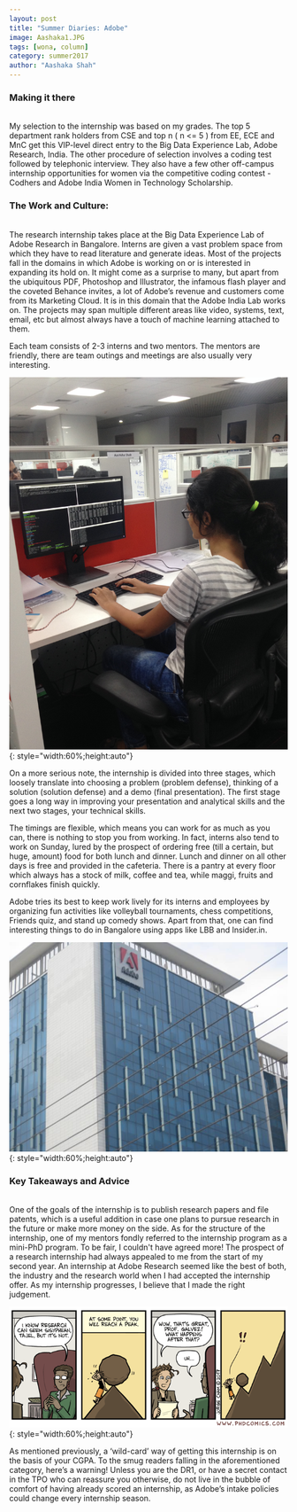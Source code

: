 ```yaml
---
layout: post
title: "Summer Diaries: Adobe"
image: Aashaka1.JPG
tags: [wona, column]
category: summer2017 
author: "Aashaka Shah"
---
```

 
### Making it there 
<br>
My selection to the internship was based on my grades. The top 5 department rank holders from CSE and top n ( n <= 5 ) from EE, ECE and MnC get this VIP-level direct entry to the Big Data Experience Lab, Adobe Research, India. The other procedure of selection involves a coding test followed by telephonic interview. They also have a few other off-campus internship opportunities for women via the competitive coding contest - Codhers and Adobe India Women in Technology Scholarship.


### The Work and Culture:
<br>
The research internship takes place at the Big Data Experience Lab of Adobe Research in Bangalore. Interns are given a vast problem space from which they have to read literature and generate ideas. Most of the projects fall in the domains in which Adobe is working on or is interested in expanding its hold on. It might come as a surprise to many, but apart from the ubiquitous PDF, Photoshop and Illustrator, the infamous flash player and the coveted Behance invites, a lot of Adobe’s revenue and customers come from its Marketing Cloud. It is in this domain that the Adobe India Lab works on. The projects may span multiple different areas like video, systems, text, email, etc but almost always have a touch of machine learning attached to them.
 
Each team consists of 2-3 interns and two mentors. The mentors are friendly, there are team outings and meetings are also usually very interesting. 

![pic2](/images/posts/Aashaka2.JPG){: style="width:60%;height:auto"}
 
On a more serious note, the internship is divided into three stages, which loosely translate into choosing a problem (problem defense), thinking of a solution (solution defense) and a demo (final presentation). The first stage goes a long way in improving your presentation and analytical skills and the next two stages, your technical skills. 
 
The timings are flexible, which means you can work for as much as you can, there is nothing to stop you from working. In fact, interns also tend to work on Sunday, lured by the prospect of ordering free (till a certain, but huge, amount) food for both lunch and dinner. Lunch and dinner on all other days is free and provided in the cafeteria. There is a pantry at every floor which always has a stock of milk, coffee and tea, while maggi, fruits and cornflakes finish quickly.
 
Adobe tries its best to keep work lively for its interns and employees by organizing fun activities like volleyball tournaments, chess competitions, Friends quiz, and stand up comedy shows. Apart from that, one can find interesting things to do in Bangalore using apps like LBB and Insider.in.

![pic3](/images/posts/Aashaka3.jpg){: style="width:60%;height:auto"}

### Key Takeaways and Advice
<br>
One of the goals of the internship is to publish research papers and file patents, which is a useful addition in case one plans to pursue research in the future or make more money on the side. As for the structure of the internship, one of my mentors fondly referred to the internship program as a mini-PhD program. To be fair, I couldn't have agreed more! The prospect of a research internship had always appealed to me from the start of my second year. An internship at Adobe Research seemed like the best of both, the industry and the research world when I had accepted the internship offer. As my internship progresses, I believe that I made the right judgement. 

![pic4](/images/posts/Aashaka4.gif){: style="width:60%;height:auto"}
<br>
 
As mentioned previously, a ‘wild-card’ way of getting this internship is on the basis of your CGPA. To the smug readers falling in the aforementioned category, here’s a warning! Unless you are the DR1, or have a secret contact in the TPO who can reassure you otherwise, do not live in the bubble of comfort of having already scored an internship, as Adobe’s intake policies could change every internship season. 


